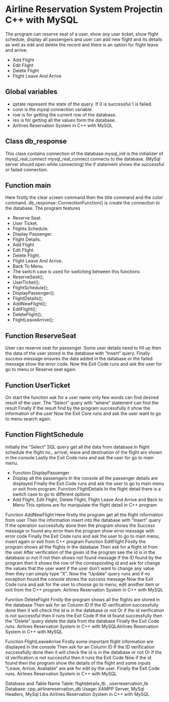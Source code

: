 # Airline Reservation System Projectin C++ with MySQL
The program can reserve seat of a user, show any user ticket, show flight schedule, display all passengers and user can add new flight and its details as well as edit and delete the record and there is an option for flight leave and arrive.

* Add Flight
* Edit Flight
* Delete Flight
* Flight Leave And Arrive

## Global variables
* qstate represent the state of the query. If 0 is successful 1 is failed.
* conn is the mysql connection variable.
* row is for getting the current row of the database.
* res is for getting all the values form the database.
* Airlines Reservation System in C++ with MySQL

## Class db_response
This class contains connection of the database.mysql_init is the initializer of mysql_real_connect mysql_real_connect connects to the database. (MySql server should open while connecting) the if statement shows the successful or failed connection.

## Function main
Here firstly the clear screen command then the title command and the color command. db_response::ConnectionFunction() is create the connection to the database.
The program features
* Reserve Seat.
* User Ticket.
* Flights Schedule.
* Display Passenger.
* Flight Details.
* Add Flight.
* Edit Flight.
* Delete Flight.
* Flight Leave And Arrive.
* Back To Menu.
* The switch case is used for switching between this functions
* ReserveSeat();
* UserTicket();
* FlightSchedule();
* DisplayPassenger();
* FlightDetails();
* AddNewFlight();
* EditFlight();
* DeleteFlight();
* FlightLeaveArrive();

## Function ReserveSeat
User can reserve seat for passenger. Some user details need to fill up then the data of the user stored in the database with “Insert” query. Finally success message ensures the data added in the database or the failed message show the error code. Now the Exit Code runs and ask the user for go to menu or Reserve seat again.

## Function UserTicket
On start the function ask for a user name only few words can find desired result of the user. The “Select” query with “where” statement can find the result Finally if the result find by the program successfully it show the information of the user Now the Exit Core runs and ask the user want to go to menu search again.

## Function FlightSchedule
Initially the “Select” SQL query get all the data from database.In flight schedule the flight no., arrival, leave and destination of the flight are shown in the console Lastly the Exit Code runs and ask the user for go to main menu.
* Function DisplayPassenger
* Display all the passengers
In the console all the passenger details are displayed Finally the Exit Code runs and ask the user to go to main menu or exit from program. Function FlightDetails In the flight detail there is a switch case to go to different options
* Add Flight, Edit Flight, Delete Flight, Flight Leave And Arrive and Back to Menu
This options are for manipulate the flight detail in C++ program

Function AddNewFlight
Here firstly the program get all the flight information from user
Then the information insert into the database with “Insert” query
If the operation successfully done then the program shows the Success message or found any error then the program show error message with error code
Finally the Exit Code runs and ask the user to go to main menu, insert again or exit from C++ program
Function EditFlight
Firstly the program shows all the flights in the database
Then ask for a flight id from the user
After verification of the given id the program see the id is in the database or not if not then shows not found message
If the ID found by the program then it shows the row of the corresponding id and ask for change the values that the user want if the user don’t want to change any value then they can simply type ”X”.
Now the “Update” query runs and if no exception found the console shows the success message
Now the Exit Code runs and ask for the user to choose go to menu, edit another item or exit from the C++ program.
Airlines Reservation System in C++ with MySQL

Function DeleteFlight
Firstly the program shows all the flights are stored in the database
Then ask for an Column ID
If the ID verification successfully done then it will check the id is in the database or not
Or if the id verification is not successful then it runs the Exit Code
If the id found successfully then the “Delete” query delete the data from the database
Finally the Exit Code runs.
Airlines Reservation System in C++ with MySQLAirlines Reservation System in C++ with MySQL

Function FlightLeaveArrive
Firstly some important flight information are displayed in the console
Then ask for an Column ID
If the ID verification successfully done then it will check the id is in the database or not
Or if the id verification is not successful then it runs the Exit Code
Now if the id found then the program show the details of the flight and some inputs “Leave, Arrive, Available” are ask for edit by the user.
Finally the Exit Code runs.
Airlines Reservation System in C++ with MySQL

Database and Table Name
Table: flightdetails_tb , userreservation_tb
Database: cpp_airlinereservation_db
Usage: XAMPP Server, MySql Headers, MySql Libs
Airlines Reservation System in C++ with MySQL
